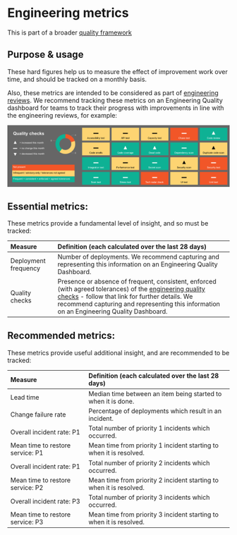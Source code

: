 # Engineering metrics

This is part of a broader [quality framework](README.md)

## Purpose & usage

These hard figures help us to measure the effect of improvement work over time, and should be tracked on a monthly basis.

Also, these metrics are intended to be considered as part of [engineering reviews](review.md). We recommend tracking these metrics on an Engineering Quality dashboard for teams to track their progress with improvements in line with the engineering reviews, for example:

![Example Dashboard](quality-dashboard.png)

## Essential metrics:

These metrics provide a fundamental level of insight, and so must be tracked:

| Measure | Definition (each calculated over the last 28 days) |
|:---|:---|
| Deployment frequency | Number of deployments. We recommend capturing and representing this information on an Engineering Quality Dashboard.
| Quality checks | Presence or absence of frequent, consistent, enforced (with agreed tolerances) of the [engineering quality checks](quality-checks.md) - follow that link for further details. We recommend capturing and representing this information on an Engineering Quality Dashboard.

## Recommended metrics:

These metrics provide useful additional insight, and are recommended to be tracked:

| Measure | Definition (each calculated over the last 28 days) |
|:---|:---|
| Lead time | Median time between an item being started to when it is done.
| Change failure rate | Percentage of deployments which result in an incident.
| Overall incident rate: P1 | Total number of priority 1 incidents which occurred.
| Mean time to restore service: P1 | Mean time from priority 1 incident starting to when it is resolved.
| Overall incident rate: P1 | Total number of priority 2 incidents which occurred.
| Mean time to restore service: P2 | Mean time from priority 2 incident starting to when it is resolved.
| Overall incident rate: P3 | Total number of priority 3 incidents which occurred.
| Mean time to restore service: P3 | Mean time from priority 3 incident starting to when it is resolved.
